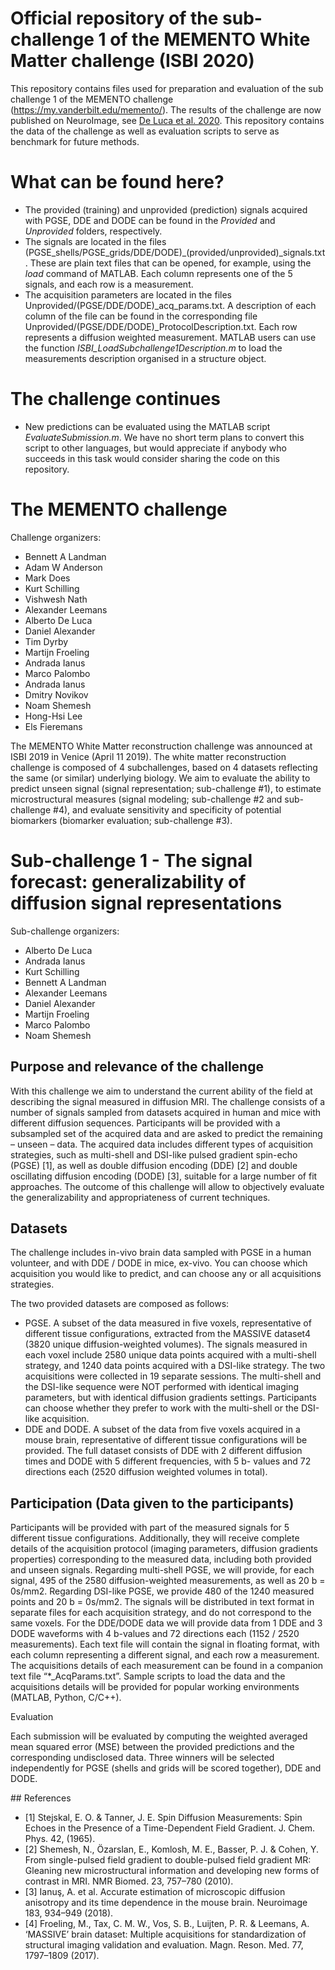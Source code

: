 # Official repository of the sub-challenge 1 of the MEMENTO White Matter challenge (ISBI 2020)
This repository contains files used for preparation and evaluation of the sub challenge 1 of the MEMENTO challenge (https://my.vanderbilt.edu/memento/). The results of the challenge are now published on NeuroImage, see [De Luca et al. 2020](https://www.sciencedirect.com/science/article/pii/S1053811921006431).
This repository contains the data of the challenge as well as evaluation scripts to serve as benchmark for future methods.

# What can be found here?
- The provided (training) and unprovided (prediction) signals acquired with PGSE, DDE and DODE can be found in the *Provided* and *Unprovided* folders, respectively. 
- The signals are located in the files (PGSE_shells/PGSE_grids/DDE/DODE)_(provided/unprovided)_signals.txt. These are plain text files that can be opened, for example, using the *load* command of MATLAB. Each column represents one of the 5 signals, and each row is a measurement.
- The acquisition parameters are located in the files Unprovided/(PGSE/DDE/DODE)_acq_params.txt. A description of each column of the file can be found in the corresponding file Unprovided/(PGSE/DDE/DODE)_ProtocolDescription.txt. Each row represents a diffusion weighted measurement. MATLAB users can use the function *ISBI_LoadSubchallenge1Description.m* to load the measurements description organised in a structure object. 

# The challenge continues
- New predictions can be evaluated using the MATLAB script *EvaluateSubmission.m*. We have no short term plans to convert this script to other languages, but would appreciate if anybody who succeeds in this task would consider sharing the code on this repository.  

# The MEMENTO challenge
Challenge organizers: 
- Bennett A Landman <Vanderbilt University>
- Adam W Anderson <Vanderbilt University>
- Mark Does <Vanderbilt University>
- Kurt Schilling <Vanderbilt University>
- Vishwesh Nath <Vanderbilt University>
- Alexander Leemans <University Medical Center Utrecht>
- Alberto De Luca <University Medical Center Utrecht>
- Daniel Alexander <University College London>
- Tim Dyrby <Danish Research Centre for Magnetic Resonance>
- Martijn Froeling <University Medical Center Utrecht>
- Andrada Ianus <University College London>
- Marco Palombo <University College London>
- Andrada Ianus <University College London>
- Dmitry Novikov <NYU Langone Health>
- Noam Shemesh <Champalimaud Centre for the Unknown>
- Hong-Hsi Lee  <NYU Langone Health>
- Els Fieremans <NYU Longone Health>

The MEMENTO White Matter reconstruction challenge was announced at ISBI 2019 in Venice (April 11 2019). The white matter reconstruction challenge is composed of 4 subchallenges, based on 4 datasets reflecting the same (or similar) underlying biology. We aim to evaluate the ability to predict unseen signal (signal representation; sub-challenge #1), to estimate microstructural measures (signal modeling; sub-challenge #2 and sub-challenge #4), and evaluate sensitivity and specificity of potential biomarkers (biomarker evaluation; sub-challenge #3).

# Sub-challenge 1 - The signal forecast: generalizability of diffusion signal representations
Sub-challenge organizers:
- Alberto De Luca <University Medical Center Utrecht>
- Andrada Ianus <University College London>
- Kurt Schilling <Vanderbilt University>
- Bennett A Landman <Vanderbilt University>
- Alexander Leemans <University Medical Center Utrecht>
- Daniel Alexander <University College London>
- Martijn Froeling <University Medical Center Utrecht>
- Marco Palombo <University College London>
- Noam Shemesh <Champalimaud Centre for the Unknown>
## Purpose and relevance of the challenge

With this challenge we aim to understand the current ability of the field at describing the signal measured in diffusion MRI. The challenge consists of a number of signals sampled from datasets acquired in human and mice with different diffusion sequences. Participants will be provided with a subsampled set of the acquired data and are asked to predict the remaining – unseen – data. The acquired data includes different types of acquisition strategies, such as multi-shell and DSI-like pulsed gradient spin-echo (PGSE) [1], as well as double diffusion encoding (DDE) [2] and double oscillating diffusion encoding (DODE) [3], suitable for a large number of fit approaches. The outcome of this challenge will allow to objectively evaluate the generalizability and appropriateness of current techniques.

## Datasets

The challenge includes in-vivo brain data sampled with PGSE in a human volunteer, and with DDE / DODE in mice, ex-vivo. You can choose which acquisition you would like to predict, and can choose any or all acquisitions strategies.

The two provided datasets are composed as follows:
- PGSE. A subset of the data measured in five voxels, representative of different tissue configurations, extracted from the MASSIVE dataset4 (3820 unique diffusion-weighted volumes). The signals measured in each voxel include 2580 unique data points acquired with a multi-shell strategy, and 1240 data points acquired with a DSI-like strategy. The two acquisitions were collected in 19 separate sessions. The multi-shell and the DSI-like sequence were NOT performed with identical imaging parameters, but with identical diffusion gradients settings. Participants can choose whether they prefer to work with the multi-shell or the DSI-like acquisition.
- DDE and DODE. A subset of the data from five voxels acquired in a mouse brain, representative of different tissue configurations will be provided. The full dataset consists of DDE with 2 different diffusion times and DODE with 5 different frequencies, with 5 b- values and 72 directions each (2520 diffusion weighted volumes in total).

## Participation (Data given to the participants)
Participants will be provided with part of the measured signals for 5 different tissue configurations. Additionally, they will receive complete details of the acquisition protocol (imaging parameters, diffusion gradients properties) corresponding to the measured data, including both provided and unseen signals. Regarding multi-shell PGSE, we will provide, for each signal, 495 of the 2580 diffusion-weighted measurements, as well as 20 b = 0s/mm2. Regarding DSI-like PGSE, we provide 480 of the 1240 measured points and 20 b = 0s/mm2. The signals will be distributed in text format in separate files for each acquisition strategy, and do not correspond to the same voxels. For the DDE/DODE data we will provide data from 1 DDE and 3 DODE waveforms with 4 b-values and 72 directions each (1152 / 2520 measurements). Each text file will contain the signal in floating format, with each column representing a different signal, and each row a measurement. The acquisitions details of each measurement can be found in a companion text file “*_AcqParams.txt”. Sample scripts to load the data and the acquisitions details will be provided for popular working environments (MATLAB, Python, C/C++).

Evaluation

Each submission will be evaluated by computing the weighted averaged mean squared error (MSE) between the provided predictions and the corresponding undisclosed data. Three winners will be selected independently for PGSE (shells and grids will be scored together), DDE and DODE.

## References
- [1] Stejskal, E. O. & Tanner, J. E. Spin Diffusion Measurements: Spin Echoes in the Presence of a Time-Dependent Field Gradient. J. Chem. Phys. 42, (1965).
- [2] Shemesh, N., Özarslan, E., Komlosh, M. E., Basser, P. J. & Cohen, Y. From single-pulsed field gradient to double-pulsed field gradient MR: Gleaning new microstructural information and developing new forms of contrast in MRI. NMR Biomed. 23, 757–780 (2010).
- [3] Ianuş, A. et al. Accurate estimation of microscopic diffusion anisotropy and its time dependence in the mouse brain. Neuroimage 183, 934–949 (2018).
- [4] Froeling, M., Tax, C. M. W., Vos, S. B., Luijten, P. R. & Leemans, A. ‘MASSIVE’ brain dataset: Multiple acquisitions for standardization of structural imaging validation and evaluation. Magn. Reson. Med. 77, 1797–1809 (2017).


